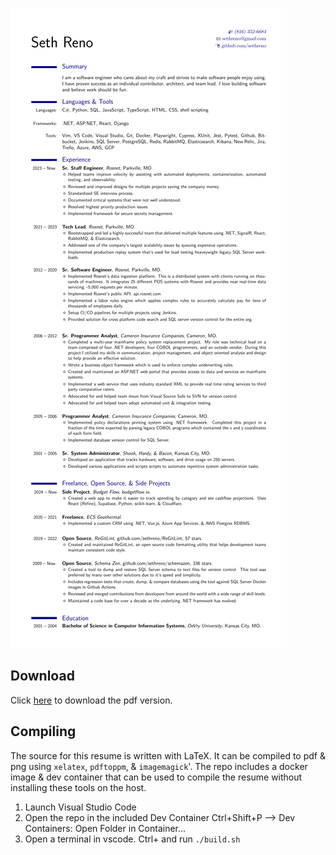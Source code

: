 ![Seth Reno's Resume](output/resume.png)

## Download
Click [here](output/resume.pdf?raw=1) to download the pdf version.

## Compiling
The source for this resume is written with LaTeX. It can be compiled to pdf &
png using `xelatex`, `pdftoppm`, & `imagemagick`'. The repo includes a docker
image & dev container that can be used to compile the resume without installing
these tools on the host.

1. Launch Visual Studio Code
2. Open the repo in the included Dev Container
   Ctrl+Shift+P --> Dev Containers: Open Folder in Container...
3. Open a terminal in vscode. Ctrl+ and run `./build.sh`
